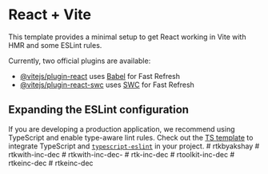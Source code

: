 # React + Vite

This template provides a minimal setup to get React working in Vite with HMR and some ESLint rules.

Currently, two official plugins are available:

- [@vitejs/plugin-react](https://github.com/vitejs/vite-plugin-react/blob/main/packages/plugin-react/README.md) uses [Babel](https://babeljs.io/) for Fast Refresh
- [@vitejs/plugin-react-swc](https://github.com/vitejs/vite-plugin-react-swc) uses [SWC](https://swc.rs/) for Fast Refresh

## Expanding the ESLint configuration

If you are developing a production application, we recommend using TypeScript and enable type-aware lint rules. Check out the [TS template](https://github.com/vitejs/vite/tree/main/packages/create-vite/template-react-ts) to integrate TypeScript and [`typescript-eslint`](https://typescript-eslint.io) in your project.
#   r t k b y a k s h a y  
 #   r t k w i t h - i n c - d e c  
 #   r t k w i t h - i n c - d e c -  
 #   r t k - i n c - d e c  
 #   r t o o l k i t - i n c - d e c  
 #   r t k e i n c - d e c  
 #   r t k e i n c - d e c  
 
